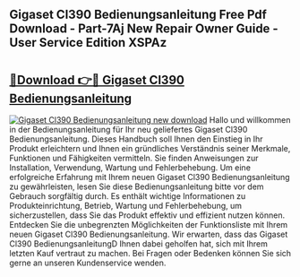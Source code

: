 ## Gigaset Cl390 Bedienungsanleitung Free Pdf Download - Part-7Aj New Repair Owner Guide - User Service Edition XSPAz

# <h2><a href="http://df3214d.blite.top/?on=Gigaset+Cl390+Bedienungsanleitung">🔗Download 👉🔴 Gigaset Cl390 Bedienungsanleitung</a></h2>

[![Gigaset Cl390 Bedienungsanleitung new download](https://i.imgur.com/lujVjoI.png)](http://df3214d.blite.top/?on=Gigaset+Cl390+Bedienungsanleitung)
Hallo und willkommen in der Bedienungsanleitung für Ihr neu geliefertes Gigaset Cl390 Bedienungsanleitung. Dieses Handbuch soll Ihnen den Einstieg in Ihr Produkt erleichtern und Ihnen ein gründliches Verständnis seiner Merkmale, Funktionen und Fähigkeiten vermitteln. Sie finden Anweisungen zur Installation, Verwendung, Wartung und Fehlerbehebung. Um eine erfolgreiche Erfahrung mit Ihrem neuen Gigaset Cl390 Bedienungsanleitung zu gewährleisten, lesen Sie diese Bedienungsanleitung bitte vor dem Gebrauch sorgfältig durch. Es enthält wichtige Informationen zu Produkteinrichtung, Betrieb, Wartung und Fehlerbehebung, um sicherzustellen, dass Sie das Produkt effektiv und effizient nutzen können. Entdecken Sie die unbegrenzten Möglichkeiten der Funktionsliste mit Ihrem neuen Gigaset Cl390 Bedienungsanleitung. Wir erwarten, dass das Gigaset Cl390 BedienungsanleitungD Ihnen dabei geholfen hat, sich mit Ihrem letzten Kauf vertraut zu machen. Bei Fragen oder Bedenken können Sie sich gerne an unseren Kundenservice wenden.
